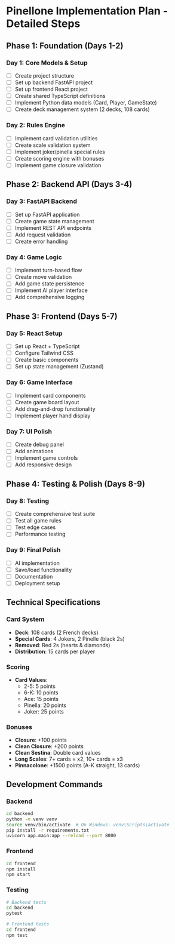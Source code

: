 # Pinellone Implementation Plan - Detailed Steps

## Phase 1: Foundation (Days 1-2)

### Day 1: Core Models & Setup
- [ ] Create project structure
- [ ] Set up backend FastAPI project
- [ ] Set up frontend React project
- [ ] Create shared TypeScript definitions
- [ ] Implement Python data models (Card, Player, GameState)
- [ ] Create deck management system (2 decks, 108 cards)

### Day 2: Rules Engine
- [ ] Implement card validation utilities
- [ ] Create scale validation system
- [ ] Implement joker/pinella special rules
- [ ] Create scoring engine with bonuses
- [ ] Implement game closure validation

## Phase 2: Backend API (Days 3-4)

### Day 3: FastAPI Backend
- [ ] Set up FastAPI application
- [ ] Create game state management
- [ ] Implement REST API endpoints
- [ ] Add request validation
- [ ] Create error handling

### Day 4: Game Logic
- [ ] Implement turn-based flow
- [ ] Create move validation
- [ ] Add game state persistence
- [ ] Implement AI player interface
- [ ] Add comprehensive logging

## Phase 3: Frontend (Days 5-7)

### Day 5: React Setup
- [ ] Set up React + TypeScript
- [ ] Configure Tailwind CSS
- [ ] Create basic components
- [ ] Set up state management (Zustand)

### Day 6: Game Interface
- [ ] Implement card components
- [ ] Create game board layout
- [ ] Add drag-and-drop functionality
- [ ] Implement player hand display

### Day 7: UI Polish
- [ ] Create debug panel
- [ ] Add animations
- [ ] Implement game controls
- [ ] Add responsive design

## Phase 4: Testing & Polish (Days 8-9)

### Day 8: Testing
- [ ] Create comprehensive test suite
- [ ] Test all game rules
- [ ] Test edge cases
- [ ] Performance testing

### Day 9: Final Polish
- [ ] AI implementation
- [ ] Save/load functionality
- [ ] Documentation
- [ ] Deployment setup

## Technical Specifications

### Card System
- **Deck**: 108 cards (2 French decks)
- **Special Cards**: 4 Jokers, 2 Pinelle (black 2s)
- **Removed**: Red 2s (hearts & diamonds)
- **Distribution**: 15 cards per player

### Scoring
- **Card Values**:
  - 2-5: 5 points
  - 6-K: 10 points
  - Ace: 15 points
  - Pinella: 20 points
  - Joker: 25 points

### Bonuses
- **Closure**: +100 points
- **Clean Closure**: +200 points
- **Clean Sestina**: Double card values
- **Long Scales**: 7+ cards = x2, 10+ cards = x3
- **Pinnacolone**: +1500 points (A-K straight, 13 cards)

## Development Commands

### Backend
```bash
cd backend
python -m venv venv
source venv/bin/activate  # On Windows: venv\Scripts\activate
pip install -r requirements.txt
uvicorn app.main:app --reload --port 8000
```

### Frontend
```bash
cd frontend
npm install
npm start
```

### Testing
```bash
# Backend tests
cd backend
pytest

# Frontend tests
cd frontend
npm test